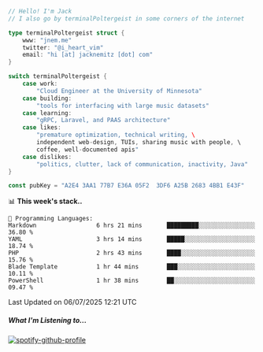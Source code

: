 ```go
// Hello! I'm Jack
// I also go by terminalPoltergeist in some corners of the internet

type terminalPoltergeist struct {
    www: "jnem.me"
    twitter: "@i_heart_vim"
    email: "hi [at] jacknemitz [dot] com"
}

switch terminalPoltergeist {
    case work:
        "Cloud Engineer at the University of Minnesota"
    case building:
        "tools for interfacing with large music datasets"
    case learning:
        "gRPC, Laravel, and PAAS architecture"
    case likes:
        "premature optimization, technical writing, \
        independent web-design, TUIs, sharing music with people, \
        coffee, well-documented apis"
    case dislikes:
        "politics, clutter, lack of communication, inactivity, Java"
}

const pubKey = "A2E4 3AA1 77B7 E36A 05F2  3DF6 A25B 2683 4BB1 E43F"
```

<!--START_SECTION:waka-->
📊 **This week's stack..** 

```text
💬 Programming Languages: 
Markdown                 6 hrs 21 mins       █████████░░░░░░░░░░░░░░░░   36.80 % 
YAML                     3 hrs 14 mins       █████░░░░░░░░░░░░░░░░░░░░   18.74 % 
PHP                      2 hrs 43 mins       ████░░░░░░░░░░░░░░░░░░░░░   15.76 % 
Blade Template           1 hr 44 mins        ███░░░░░░░░░░░░░░░░░░░░░░   10.11 % 
PowerShell               1 hr 38 mins        ██░░░░░░░░░░░░░░░░░░░░░░░   09.47 % 
```


 Last Updated on 06/07/2025 12:21 UTC
<!--END_SECTION:waka-->

##### What I'm Listening to...

[![spotify-github-profile](https://jnem.me/listening-item?maxAge=2592000)](https://jnem.me/listening)
